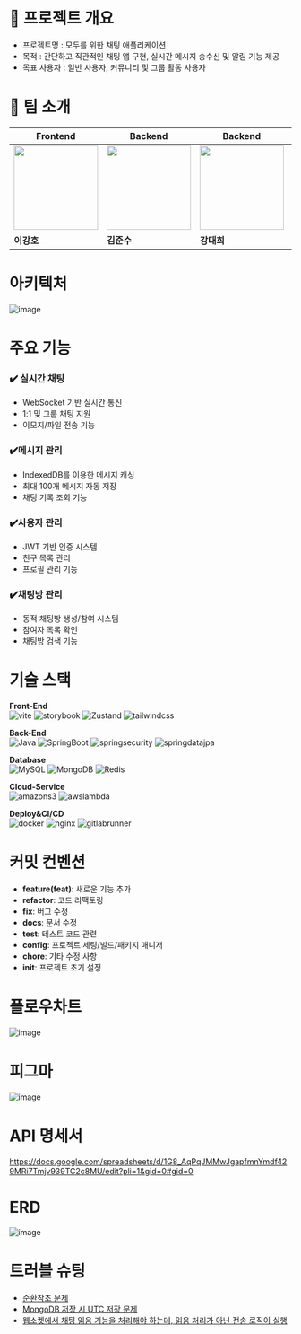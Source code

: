 # 📝 프로젝트 개요
- 프로젝트명 : 모두를 위한 채팅 애플리케이션<br>
- 목적 : 간단하고 직관적인 채팅 앱 구현, 실시간 메시지 송수신 및 알림 기능 제공<br>
- 목표 사용자 : 일반 사용자, 커뮤니티 및 그룹 활동 사용자<br>

# 👥 팀 소개
| Frontend | Backend | Backend | Backend |
|----------|----------|----------|----------|
| <img src="https://github.com/user-attachments/assets/4a33a8f1-047d-4e82-bfb5-2d163a7a51f6" width="150" height="150"> | <img src="https://github.com/user-attachments/assets/602eb538-0f9b-4f80-9f39-478ac2be37eb" width="150" height="150"> | <img src="https://via.placeholder.com/150" width="150" height="150"> | <img src="https://via.placeholder.com/150" width="150" height="150"> |
| **이강호** | **김준수** | **강대희** | **엄수경** |

# 아키텍처
![image](https://github.com/user-attachments/assets/26b84f94-aa7f-4bdc-a51e-a1c7684e6712)

# 주요 기능
### ✔️ 실시간 채팅
 - WebSocket 기반 실시간 통신
 - 1:1 및 그룹 채팅 지원
 - 이모지/파일 전송 기능
### ✔️메시지 관리
 - IndexedDB를 이용한 메시지 캐싱
 - 최대 100개 메시지 자동 저장
 - 채팅 기록 조회 기능
### ✔️사용자 관리
 - JWT 기반 인증 시스템
 - 친구 목록 관리
 - 프로필 관리 기능
### ✔️채팅방 관리
 - 동적 채팅방 생성/참여 시스템
 - 참여자 목록 확인
 - 채팅방 검색 기능

# 기술 스택
**Front-End**<br>
![vite](https://img.shields.io/badge/vite-646CFF.svg?&style=for-the-badge&logo=vite&logoColor=white)
![storybook](https://img.shields.io/badge/storybook-FF4785.svg?&style=for-the-badge&logo=storybook&logoColor=white)
![Zustand](https://img.shields.io/badge/Zustand-2A3FFB.svg?&style=for-the-badge&logo=Zustand&logoColor=white)
![tailwindcss](https://img.shields.io/badge/tailwindcss-06B6D4.svg?&style=for-the-badge&logo=tailwindcss&logoColor=white)

**Back-End**<br>
![Java](https://img.shields.io/badge/Java-007396.svg?&style=for-the-badge&logo=Java&logoColor=white)
![SpringBoot](https://img.shields.io/badge/SpringBoot-6DB33F.svg?&style=for-the-badge&logo=SpringBoot&logoColor=white)
![springsecurity](https://img.shields.io/badge/springsecurity-6DB33F.svg?&style=for-the-badge&logo=springsecurity&logoColor=white)
![springdatajpa](https://img.shields.io/badge/springdatajpa-5865F2.svg?&style=for-the-badge&logo=springdatajpa&logoColor=white)

**Database**<br>
![MySQL](https://img.shields.io/badge/MySQL-4479A1.svg?&style=for-the-badge&logo=MySQL&logoColor=white)
![MongoDB](https://img.shields.io/badge/MongoDB-47A248.svg?&style=for-the-badge&logo=MongoDB&logoColor=white)
![Redis](https://img.shields.io/badge/Redis-FF4438.svg?&style=for-the-badge&logo=Redis&logoColor=white)

**Cloud-Service**<br>
![amazons3](https://img.shields.io/badge/amazons3-569A31.svg?&style=for-the-badge&logo=amazons3&logoColor=white)
![awslambda](https://img.shields.io/badge/awslambda-FF9900.svg?&style=for-the-badge&logo=awslambda&logoColor=white)

**Deploy&CI/CD**<br>
![docker](https://img.shields.io/badge/docker-2496ED.svg?&style=for-the-badge&logo=docker&logoColor=white)
![nginx](https://img.shields.io/badge/nginx-009639.svg?&style=for-the-badge&logo=nginx&logoColor=white)
![gitlabrunner](https://img.shields.io/badge/gitlabrunner-B8DBE4.svg?&style=for-the-badge&logo=gitlabrunner&logoColor=white)

# 커밋 컨벤션
- **feature(feat)**: 새로운 기능 추가
- **refactor**: 코드 리팩토링
- **fix**: 버그 수정
- **docs**: 문서 수정
- **test**: 테스트 코드 관련
- **config**: 프로젝트 세팅/빌드/패키지 매니저
- **chore**: 기타 수정 사항
- **init**: 프로젝트 초기 설정

# 플로우차트
![image](https://github.com/user-attachments/assets/cbe38d13-d51a-4f76-91d8-97008ac54d00)

# 피그마
![image](https://github.com/user-attachments/assets/6227d7ac-e7a2-456c-9bd3-b7d0084536ac)

# API 명세서
https://docs.google.com/spreadsheets/d/1G8_AqPqJMMwJgapfmnYmdf429MRi7Tmjv939TC2c8MU/edit?pli=1&gid=0#gid=0

# ERD
![image](https://github.com/user-attachments/assets/5084ea10-4939-47fd-a1c5-21aa5ea53a4a)

# 트러블 슈팅
- [순환참조 문제](https://velog.io/@mangez_js/Trouble-Shooting-%EC%88%9C%ED%99%98-%EC%B0%B8%EC%A1%B0-%EB%AC%B8%EC%A0%9C)
- [MongoDB 저장 시 UTC 저장 문제](https://velog.io/@mangez_js/Trouble-Shooting-MongoDB-%EC%A0%80%EC%9E%A5-%EC%8B%9C-%EA%B7%B8%EB%A6%AC%EB%8B%88%EC%B9%98-%ED%91%9C%EC%A4%80%EC%8B%9C%EB%A1%9C-%EC%A0%80%EC%9E%A5%EB%90%98%EB%8A%94-%EC%9D%B4%EC%9C%A0)
- [웹소켓에서 채팅 읽음 기능을 처리해야 하는데, 읽음 처리가 아닌 전송 로직이 실행](https://velog.io/@mangez_js/Trouble-Shooting-%EC%9B%B9%EC%86%8C%EC%BC%93%EC%97%90%EC%84%9C-%EC%B1%84%ED%8C%85-%EC%9D%BD%EC%9D%8C-%EA%B8%B0%EB%8A%A5%EC%9D%84-%EC%B2%98%EB%A6%AC%ED%95%B4%EC%95%BC-%ED%95%98%EB%8A%94%EB%8D%B0-%EC%9D%BD%EC%9D%8C-%EC%B2%98%EB%A6%AC%EA%B0%80-%EC%95%84%EB%8B%8C-%EC%A0%84%EC%86%A1-%EB%A1%9C%EC%A7%81%EC%9D%B4-%EC%8B%A4%ED%96%89)

